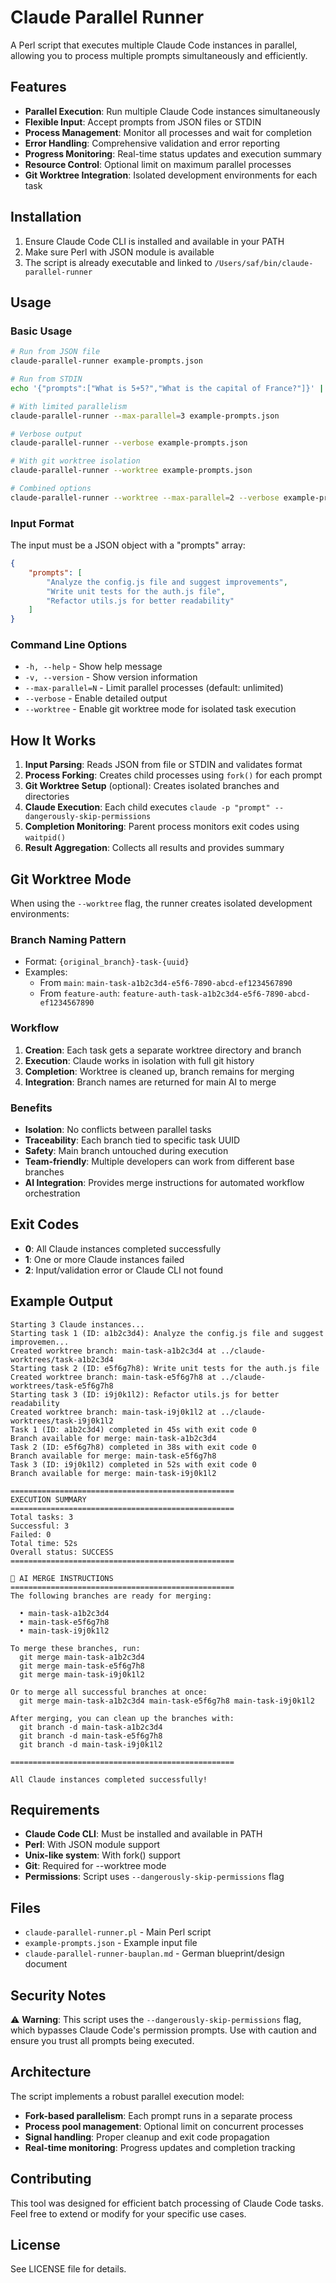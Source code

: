 # Claude Parallel Runner

A Perl script that executes multiple Claude Code instances in parallel, allowing you to process multiple prompts simultaneously and efficiently.

## Features

- **Parallel Execution**: Run multiple Claude Code instances simultaneously
- **Flexible Input**: Accept prompts from JSON files or STDIN
- **Process Management**: Monitor all processes and wait for completion
- **Error Handling**: Comprehensive validation and error reporting
- **Progress Monitoring**: Real-time status updates and execution summary
- **Resource Control**: Optional limit on maximum parallel processes
- **Git Worktree Integration**: Isolated development environments for each task

## Installation

1. Ensure Claude Code CLI is installed and available in your PATH
2. Make sure Perl with JSON module is available
3. The script is already executable and linked to `/Users/saf/bin/claude-parallel-runner`

## Usage

### Basic Usage

```bash
# Run from JSON file
claude-parallel-runner example-prompts.json

# Run from STDIN  
echo '{"prompts":["What is 5+5?","What is the capital of France?"]}' | claude-parallel-runner

# With limited parallelism
claude-parallel-runner --max-parallel=3 example-prompts.json

# Verbose output
claude-parallel-runner --verbose example-prompts.json

# With git worktree isolation
claude-parallel-runner --worktree example-prompts.json

# Combined options
claude-parallel-runner --worktree --max-parallel=2 --verbose example-prompts.json
```

### Input Format

The input must be a JSON object with a "prompts" array:

```json
{
    "prompts": [
        "Analyze the config.js file and suggest improvements",
        "Write unit tests for the auth.js file", 
        "Refactor utils.js for better readability"
    ]
}
```

### Command Line Options

- `-h, --help` - Show help message
- `-v, --version` - Show version information  
- `--max-parallel=N` - Limit parallel processes (default: unlimited)
- `--verbose` - Enable detailed output
- `--worktree` - Enable git worktree mode for isolated task execution

## How It Works

1. **Input Parsing**: Reads JSON from file or STDIN and validates format
2. **Process Forking**: Creates child processes using `fork()` for each prompt
3. **Git Worktree Setup** (optional): Creates isolated branches and directories
4. **Claude Execution**: Each child executes `claude -p "prompt" --dangerously-skip-permissions`
5. **Completion Monitoring**: Parent process monitors exit codes using `waitpid()`
6. **Result Aggregation**: Collects all results and provides summary

## Git Worktree Mode

When using the `--worktree` flag, the runner creates isolated development environments:

### Branch Naming Pattern
- Format: `{original_branch}-task-{uuid}`
- Examples:
  - From `main`: `main-task-a1b2c3d4-e5f6-7890-abcd-ef1234567890`
  - From `feature-auth`: `feature-auth-task-a1b2c3d4-e5f6-7890-abcd-ef1234567890`

### Workflow
1. **Creation**: Each task gets a separate worktree directory and branch
2. **Execution**: Claude works in isolation with full git history
3. **Completion**: Worktree is cleaned up, branch remains for merging
4. **Integration**: Branch names are returned for main AI to merge

### Benefits
- **Isolation**: No conflicts between parallel tasks
- **Traceability**: Each branch tied to specific task UUID
- **Safety**: Main branch untouched during execution
- **Team-friendly**: Multiple developers can work from different base branches
- **AI Integration**: Provides merge instructions for automated workflow orchestration

## Exit Codes

- **0**: All Claude instances completed successfully
- **1**: One or more Claude instances failed
- **2**: Input/validation error or Claude CLI not found

## Example Output

```
Starting 3 Claude instances...
Starting task 1 (ID: a1b2c3d4): Analyze the config.js file and suggest improvemen...
Created worktree branch: main-task-a1b2c3d4 at ../claude-worktrees/task-a1b2c3d4
Starting task 2 (ID: e5f6g7h8): Write unit tests for the auth.js file
Created worktree branch: main-task-e5f6g7h8 at ../claude-worktrees/task-e5f6g7h8
Starting task 3 (ID: i9j0k1l2): Refactor utils.js for better readability
Created worktree branch: main-task-i9j0k1l2 at ../claude-worktrees/task-i9j0k1l2
Task 1 (ID: a1b2c3d4) completed in 45s with exit code 0
Branch available for merge: main-task-a1b2c3d4
Task 2 (ID: e5f6g7h8) completed in 38s with exit code 0  
Branch available for merge: main-task-e5f6g7h8
Task 3 (ID: i9j0k1l2) completed in 52s with exit code 0
Branch available for merge: main-task-i9j0k1l2

==================================================
EXECUTION SUMMARY
==================================================
Total tasks: 3
Successful: 3
Failed: 0
Total time: 52s
Overall status: SUCCESS
==================================================

🤖 AI MERGE INSTRUCTIONS
==================================================
The following branches are ready for merging:

  • main-task-a1b2c3d4
  • main-task-e5f6g7h8
  • main-task-i9j0k1l2

To merge these branches, run:
  git merge main-task-a1b2c3d4
  git merge main-task-e5f6g7h8
  git merge main-task-i9j0k1l2

Or to merge all successful branches at once:
  git merge main-task-a1b2c3d4 main-task-e5f6g7h8 main-task-i9j0k1l2

After merging, you can clean up the branches with:
  git branch -d main-task-a1b2c3d4
  git branch -d main-task-e5f6g7h8
  git branch -d main-task-i9j0k1l2

==================================================

All Claude instances completed successfully!
```

## Requirements

- **Claude Code CLI**: Must be installed and available in PATH
- **Perl**: With JSON module support
- **Unix-like system**: With fork() support
- **Git**: Required for --worktree mode
- **Permissions**: Script uses `--dangerously-skip-permissions` flag

## Files

- `claude-parallel-runner.pl` - Main Perl script
- `example-prompts.json` - Example input file
- `claude-parallel-runner-bauplan.md` - German blueprint/design document

## Security Notes

⚠️ **Warning**: This script uses the `--dangerously-skip-permissions` flag, which bypasses Claude Code's permission prompts. Use with caution and ensure you trust all prompts being executed.

## Architecture

The script implements a robust parallel execution model:

- **Fork-based parallelism**: Each prompt runs in a separate process
- **Process pool management**: Optional limit on concurrent processes  
- **Signal handling**: Proper cleanup and exit code propagation
- **Real-time monitoring**: Progress updates and completion tracking

## Contributing

This tool was designed for efficient batch processing of Claude Code tasks. Feel free to extend or modify for your specific use cases.

## License

See LICENSE file for details.